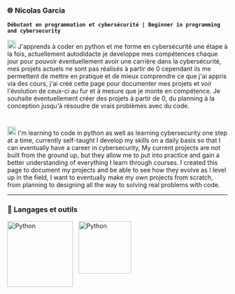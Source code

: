 ### :globe_with_meridians: Nicolas Garcia

**`Débutant en programmation et cybersécurité | Beginner in programming and cybersecurity`**

<img src="https://hatscripts.github.io/circle-flags/flags/fr.svg" width="20"> J'apprends à coder en python et me forme en cybersécurité une étape à la fois, actuellement autodidacte je developpe mes compétences chaque jour pour pouvoir éventuellement avoir une carrière dans la cybersécurité, mes projets actuels ne sont pas réalisés à partir de 0 cependant ils me permettent de mettre en pratique et de mieux comprendre ce que j'ai appris via des cours, j'ai créé cette page pour documenter mes projets et voir l'évolution de ceux-ci au fur et à mesure que je monte en compétence. Je souhaite éventuellement créer des projets à partir de 0, du planning à la conception jusqu'à résoudre de vrais problèmes avec du code.
#
<img src="https://hatscripts.github.io/circle-flags/flags/gb.svg" width="20"> I'm learning to code in python as well as learning cybersecurity one step at a time, currently self-taught I develop my skills on a daily basis so that I can eventually have a career in cybersecurity, My current projects are not built from the ground up, but they allow me to put into practice and gain a better understanding of everything I learn through courses. I created this page to document my projects and be able to see how they evolve as I level up in the field, I want to eventually make my own projects from scratch, from planning to designing all the way to solving real problems with code.


---

### 🧰 Langages et outils
<img align="left" alt="Python" width="150px" style="padding-right:10px;" src="https://img.shields.io/badge/Kali_Linux-557C94?style=for-the-badge&logo=kali-linux&logoColor=white" />
<img align="left" alt="Python" width="120px" style="padding-right:10px;" src="https://img.shields.io/badge/Python-3776AB?style=for-the-badge&logo=python&logoColor=white" />
<br />

#
